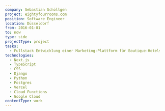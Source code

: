 ```yaml
---
company: Sebastian Schöllgen
project: eightyfourrooms.com
position: Software Engineer
location: Düsseldorf
from: 2016-01-01
to: now
type: side
projectType: project
tasks:
  - Fullstack Entwicklung einer Marketing-Plattform für Boutique-Hotels und Reiseguides
technologies:
  - Next.js
  - TypeScript
  - CSS
  - Django
  - Python
  - Postgres
  - Vercel
  - Cloud Functions
  - Google Cloud
contentType: work
---
```


